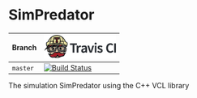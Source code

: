# SimPredator

Branch|[![Travis CI logo](pics/TravisCI.png)](https://travis-ci.org)
---|---
`master`|[![Build Status](https://travis-ci.org/richelbilderbeek/SimPredator.svg?branch=master)](https://travis-ci.org/richelbilderbeek/SimPredator)

The simulation SimPredator using the C++ VCL library
